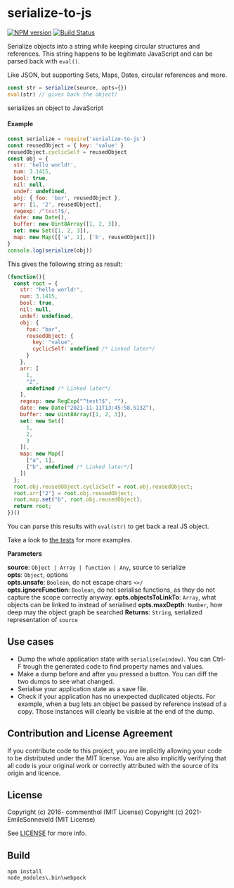# serialize-to-js

[![NPM version](https://badge.fury.io/js/serialize-to-js.svg)](https://www.npmjs.com/package/serialize-to-js/)
[![Build Status](https://app.travis-ci.com/EmileSonneveld/serialize-to-js.svg?branch=master)](https://app.travis-ci.com/EmileSonneveld/serialize-to-js)

Serialize objects into a string while keeping circular structures and references.
This string happens to be legitimate JavaScript and can be parsed back with `eval()`.

Like JSON, but supporting Sets, Maps, Dates, circular references and more.

```js
const str = serialize(source, opts={})
eval(str) // gives back the object!
```

serializes an object to JavaScript

#### Example

```js
const serialize = require('serialize-to-js')
const reusedObject = { key: 'value' }
reusedObject.cyclicSelf = reusedObject
const obj = {
  str: 'hello world!',
  num: 3.1415,
  bool: true,
  nil: null,
  undef: undefined,
  obj: { foo: 'bar', reusedObject },
  arr: [1, '2', reusedObject],
  regexp: /^test?$/,
  date: new Date(),
  buffer: new Uint8Array([1, 2, 3]),
  set: new Set([1, 2, 3]),
  map: new Map([['a', 1], ['b', reusedObject]])
}
console.log(serialize(obj))
```

This gives the following string as result:

```js
(function(){
  const root = {
    str: "hello world!",
    num: 3.1415,
    bool: true,
    nil: null,
    undef: undefined,
    obj: {
      foo: "bar",
      reusedObject: {
        key: "value",
        cyclicSelf: undefined /* Linked later*/
      }
    },
    arr: [
      1,
      "2",
      undefined /* Linked later*/
    ],
    regexp: new RegExp("^test?$", ""),
    date: new Date("2021-11-11T13:45:58.513Z"),
    buffer: new Uint8Array([1, 2, 3]),
    set: new Set([
      1,
      2,
      3
    ]),
    map: new Map([
      ["a", 1],
      ["b", undefined /* Linked later*/]
    ])
  };
  root.obj.reusedObject.cyclicSelf = root.obj.reusedObject;
  root.arr["2"] = root.obj.reusedObject;
  root.map.set("b", root.obj.reusedObject);
  return root;
})()
```

You can parse this results with `eval(str)` to get back a real JS object.

Take a look to [the tests](test/index.test.js) for more examples.

**Parameters**

**source**: `Object | Array | function | Any`, source to serialize  
**opts**: `Object`, options  
**opts.unsafe**: `Boolean`, do not escape chars `<>/`  
**opts.ignoreFunction**: `Boolean`, do not serialise functions, as they do not capture the scope correctly anyway. 
**opts.objectsToLinkTo**: `Array`, what objects can be linked to instead of serialised
**opts.maxDepth**: `Number`, how deep may the object graph be searched
**Returns**: `String`, serialized representation of `source`

## Use cases

- Dump the whole application state with `serialise(window)`. You can Ctrl-F trough the generated code to find property
  names and values.
- Make a dump before and after you pressed a button. You can diff the two dumps to see what changed.
- Serialise your application state as a save file.
- Check if your application has no unexpected duplicated objects. For example, when a bug lets an object be passed by
  reference instead of a copy. Those instances will clearly be visible at the end of the dump.

## Contribution and License Agreement

If you contribute code to this project, you are implicitly allowing your code to be distributed under the MIT license.
You are also implicitly verifying that all code is your original work or correctly attributed with the source of its
origin and licence.

## License

Copyright (c) 2016- commenthol (MIT License)
Copyright (c) 2021- EmileSonneveld (MIT License)

See [LICENSE][] for more info.

[LICENSE]: ./LICENSE

## Build

```
npm install
node_modules\.bin\webpack
```
